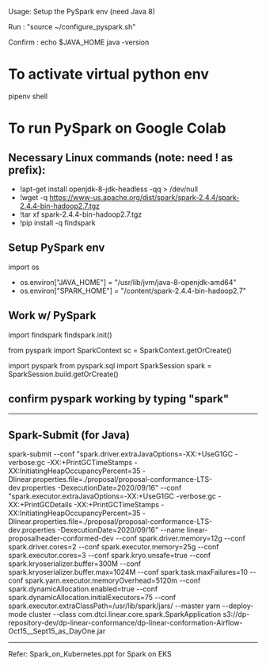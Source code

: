 Usage:
   Setup the PySpark env (need Java 8)

   Run : "source ~/configure_pyspark.sh"

   Confirm :
       echo $JAVA_HOME
       java -version


# To activate virtual python env
pipenv shell

# To run PySpark on Google Colab

##  Necessary Linux commands (note: need ! as prefix):
* !apt-get install openjdk-8-jdk-headless -qq > /dev/null
* !wget -q https://www-us.apache.org/dist/spark/spark-2.4.4/spark-2.4.4-bin-hadoop2.7.tgz
* !tar xf spark-2.4.4-bin-hadoop2.7.tgz
* !pip install -q findspark

## Setup PySpark env
import os
*  os.environ["JAVA_HOME"] = "/usr/lib/jvm/java-8-openjdk-amd64"
*  os.environ["SPARK_HOME"] = "/content/spark-2.4.4-bin-hadoop2.7"

## Work w/ PySpark
import findspark
findspark.init()

from pyspark import SparkContext
sc = SparkContext.getOrCreate()

import pyspark
from pyspark.sql import SparkSession
spark = SparkSession.build.getOrCreate()

## confirm pyspark working by typing "spark"

---

## Spark-Submit (for Java)
spark-submit --conf "spark.driver.extraJavaOptions=-XX:+UseG1GC -verbose:gc -XX:+PrintGCTimeStamps -XX:InitiatingHeapOccupancyPercent=35 -Dlinear.properties.file=./proposal/proposal-conformance-LTS-dev.properties -DexecutionDate=2020/09/16" --conf "spark.executor.extraJavaOptions=-XX:+UseG1GC -verbose:gc -XX:+PrintGCDetails -XX:+PrintGCTimeStamps -XX:InitiatingHeapOccupancyPercent=35 -Dlinear.properties.file=./proposal/proposal-conformance-LTS-dev.properties -DexecutionDate=2020/09/16" --name linear-proposalheader-conformed-dev --conf spark.driver.memory=12g --conf spark.driver.cores=2 --conf spark.executor.memory=25g --conf spark.executor.cores=3 --conf spark.kryo.unsafe=true --conf spark.kryoserializer.buffer=300M --conf spark.kryoserializer.buffer.max=1024M --conf spark.task.maxFailures=10 --conf spark.yarn.executor.memoryOverhead=5120m --conf spark.dynamicAllocation.enabled=true --conf spark.dynamicAllocation.initialExecutors=75 --conf spark.executor.extraClassPath=/usr/lib/spark/jars/ --master yarn --deploy-mode cluster --class com.dtci.linear.core.spark.SparkApplication s3://dp-repository-dev/dp-linear-conformance/dp-linear-conformation-Airflow-Oct15__Sept15_as_DayOne.jar

---

Refer: Spark_on_Kubernetes.ppt for Spark on EKS
